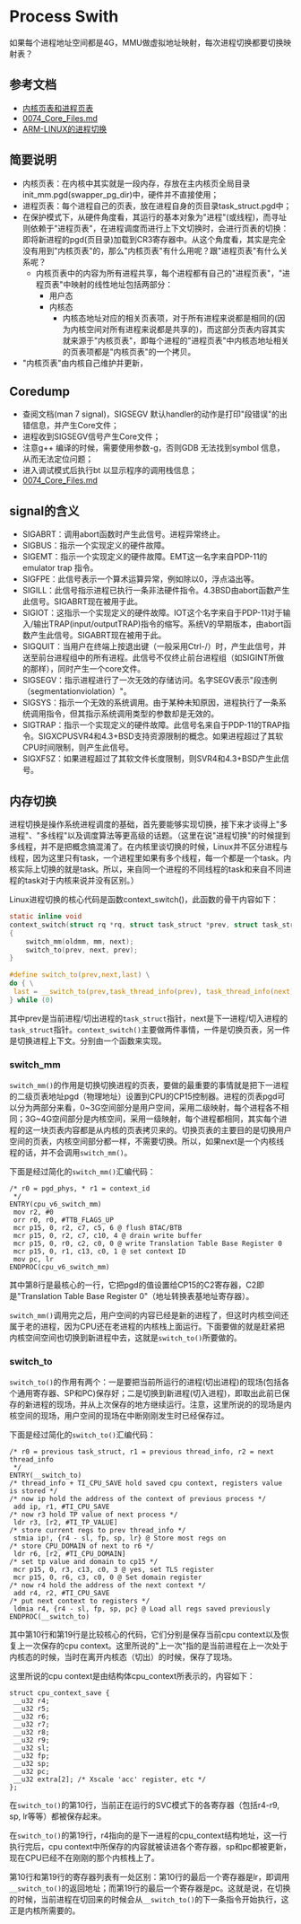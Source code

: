 # Process Swith

如果每个进程地址空间都是4G，MMU做虚拟地址映射，每次进程切换都要切换映射表？

## 参考文档


* [内核页表和进程页表](https://blog.csdn.net/andylauren/article/details/70305863)
* [0074_Core_Files.md](0074_Core_Files.md)
* [ARM-LINUX的进程切换](http://mrhopehub.github.io/2014/11/22/ARM-LINUX-process-switch.html)

## 简要说明

* 内核页表：在内核中其实就是一段内存，存放在主内核页全局目录init_mm.pgd(swapper_pg_dir)中，硬件并不直接使用；
* 进程页表：每个进程自己的页表，放在进程自身的页目录task_struct.pgd中；
* 在保护模式下，从硬件角度看，其运行的基本对象为"进程"(或线程)，而寻址则依赖于"进程页表"，在进程调度而进行上下文切换时，会进行页表的切换：即将新进程的pgd(页目录)加载到CR3寄存器中。从这个角度看，其实是完全没有用到"内核页表"的，那么"内核页表"有什么用呢？跟"进程页表"有什么关系呢？
  * 内核页表中的内容为所有进程共享，每个进程都有自己的"进程页表"，"进程页表"中映射的线性地址包括两部分：
    * 用户态
    * 内核态
      * 内核态地址对应的相关页表项，对于所有进程来说都是相同的(因为内核空间对所有进程来说都是共享的)，而这部分页表内容其实就来源于"内核页表"，即每个进程的"进程页表"中内核态地址相关的页表项都是"内核页表"的一个拷贝。
* "内核页表"由内核自己维护并更新，

## Coredump

* 查阅文档(man 7 signal)，SIGSEGV 默认handler的动作是打印"段错误"的出错信息，并产生Core文件；
* 进程收到SIGSEGV信号产生Core文件；
* 注意g++ 编译的时候，需要使用参数-g，否则GDB 无法找到symbol 信息，从而无法定位问题；
* 进入调试模式后执行bt 以显示程序的调用栈信息；
* [0074_Core_Files.md](0074_Core_Files.md)

## signal的含义

* SIGABRT：调用abort函数时产生此信号。进程异常终止。
* SIGBUS：指示一个实现定义的硬件故障。
* SIGEMT：指示一个实现定义的硬件故障。EMT这一名字来自PDP-11的emulator trap 指令。
* SIGFPE：此信号表示一个算术运算异常，例如除以0，浮点溢出等。
* SIGILL：此信号指示进程已执行一条非法硬件指令。4.3BSD由abort函数产生此信号。SIGABRT现在被用于此。
* SIGIOT：这指示一个实现定义的硬件故障。IOT这个名字来自于PDP-11对于输入/输出TRAP(input/outputTRAP)指令的缩写。系统V的早期版本，由abort函数产生此信号。SIGABRT现在被用于此。
* SIGQUIT：当用户在终端上按退出键（一般采用Ctrl-/）时，产生此信号，并送至前台进程组中的所有进程。此信号不仅终止前台进程组（如SIGINT所做的那样），同时产生一个core文件。
* SIGSEGV：指示进程进行了一次无效的存储访问。名字SEGV表示"段违例（segmentationviolation）"。
* SIGSYS：指示一个无效的系统调用。由于某种未知原因，进程执行了一条系统调用指令，但其指示系统调用类型的参数却是无效的。
* SIGTRAP：指示一个实现定义的硬件故障。此信号名来自于PDP-11的TRAP指令。SIGXCPUSVR4和4.3+BSD支持资源限制的概念。如果进程超过了其软CPU时间限制，则产生此信号。
* SIGXFSZ：如果进程超过了其软文件长度限制，则SVR4和4.3+BSD产生此信号。

## 内存切换

进程切换是操作系统进程调度的基础，首先要能够实现切换，接下来才谈得上"多进程"、"多线程"以及调度算法等更高级的话题。（这里在说"进程切换"的时候提到多线程，并不是把概念搞混淆了。在内核里谈切换的时候，Linux并不区分进程与线程，因为这里只有task，一个进程里如果有多个线程，每一个都是一个task。内核实际上切换的就是task。所以，来自同一个进程的不同线程的task和来自不同进程的task对于内核来说并没有区别。）

Linux进程切换的核心代码是函数context_switch()，此函数的骨干内容如下：

```C
static inline void
context_switch(struct rq *rq, struct task_struct *prev, struct task_struct *next)
{
    switch_mm(oldmm, mm, next);
    switch_to(prev, next, prev);
}
 
#define switch_to(prev,next,last) \
do { \
 last = __switch_to(prev,task_thread_info(prev), task_thread_info(next)); \
} while (0)
```

其中prev是当前进程/切出进程的`task_struct`指针，next是下一进程/切入进程的`task_struct`指针。`context_switch()`主要做两件事情，一件是切换页表，另一件是切换进程上下文。分别由一个函数来实现。

### switch_mm

`switch_mm()`的作用是切换切换进程的页表，要做的最重要的事情就是把下一进程的二级页表地址pgd（物理地址）设置到CPU的CP15控制器。进程的页表pgd可以分为两部分来看，0~3G空间部分是用户空间，采用二级映射，每个进程各不相同；3G~4G空间部分是内核空间，采用一级映射，每个进程都相同，其实每个进程的这一块页表内容都是从内核的页表拷贝来的。切换页表的主要目的是切换用户空间的页表，内核空间部分都一样，不需要切换。所以，如果next是一个内核线程的话，并不会调用`switch_mm()`。

下面是经过简化的`switch_mm()`汇编代码：

```assembly
/* r0 = pgd_phys, * r1 = context_id
 */
ENTRY(cpu_v6_switch_mm)
 mov r2, #0
 orr r0, r0, #TTB_FLAGS_UP
 mcr p15, 0, r2, c7, c5, 6 @ flush BTAC/BTB
 mcr p15, 0, r2, c7, c10, 4 @ drain write buffer
 mcr p15, 0, r0, c2, c0, 0 @ write Translation Table Base Register 0
 mcr p15, 0, r1, c13, c0, 1 @ set context ID
 mov pc, lr
ENDPROC(cpu_v6_switch_mm)
```

其中第8行是最核心的一行，它把pgd的值设置给CP15的C2寄存器，C2即是"Translation Table Base Register 0"（地址转换表基地址寄存器）。

`switch_mm()`调用完之后，用户空间的内容已经是新的进程了，但这时内核空间还属于老的进程，因为CPU还在老进程的内核栈上面运行。下面要做的就是赶紧把内核空间空间也切换到新进程中去，这就是`switch_to()`所要做的。

### switch_to

`switch_to()`的作用有两个：一是要把当前所运行的进程(切出进程)的现场(包括各个通用寄存器、SP和PC)保存好；二是切换到新进程(切入进程)，即取出此前已保存的新进程的现场，并从上次保存的地方继续运行。注意，这里所说的的现场是内核空间的现场，用户空间的现场在中断刚刚发生时已经保存过。

下面是经过简化的`switch_to()`汇编代码：

```assembly
/* r0 = previous task_struct, r1 = previous thread_info, r2 = next thread_info
 */
ENTRY(__switch_to)
/* thread_info + TI_CPU_SAVE hold saved cpu context, registers value is stored */
/* now ip hold the address of the context of previous process */
 add ip, r1, #TI_CPU_SAVE
/* now r3 hold TP value of next process */
 ldr r3, [r2, #TI_TP_VALUE]
/* store current regs to prev thread_info */
 stmia ip!, {r4 - sl, fp, sp, lr} @ Store most regs on
/* store CPU_DOMAIN of next to r6 */
 ldr r6, [r2, #TI_CPU_DOMAIN]
/* set tp value and domain to cp15 */
 mcr p15, 0, r3, c13, c0, 3 @ yes, set TLS register
 mcr p15, 0, r6, c3, c0, 0 @ Set domain register
/* now r4 hold the address of the next context */
 add r4, r2, #TI_CPU_SAVE
/* put next context to registers */
 ldmia r4, {r4 - sl, fp, sp, pc} @ Load all regs saved previously
ENDPROC(__switch_to)
```

其中第10行和第19行是比较核心的代码，它们分别是保存当前cpu context以及恢复上一次保存的cpu context。这里所说的"上一次"指的是当前进程在上一次处于内核态的时候，当时在离开内核态（切出）的时候，保存了现场。

这里所说的cpu context是由结构体cpu_context所表示的，内容如下：

```assembly
struct cpu_context_save {
 __u32 r4;
 __u32 r5;
 __u32 r6;
 __u32 r7;
 __u32 r8;
 __u32 r9;
 __u32 sl;
 __u32 fp;
 __u32 sp;
 __u32 pc;
 __u32 extra[2]; /* Xscale 'acc' register, etc */
};
```

在`switch_to()`的第10行，当前正在运行的SVC模式下的各寄存器（包括r4-r9, sp, lr等等）都被保存起来。

在`switch_to()`的第19行，r4指向的是下一进程的cpu_context结构地址，这一行执行完后，cpu context中所保存的内容就被读进各个寄存器，sp和pc都被更新，现在CPU已经不在刚刚的那个内核栈上了。

第10行和第19行的寄存器列表有一处区别：第10行的最后一个寄存器是lr，即调用`__switch_to()`的返回地址；而第19行的最后一个寄存器是pc。这就是说，在切换的时候，当前进程在切回来的时候会从`__switch_to()`的下一条指令开始执行，这正是内核所需要的。
